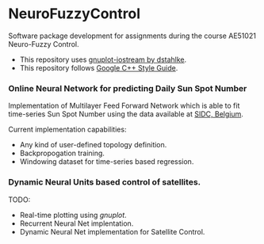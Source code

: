 # NeuroFuzzyControl
Software package development for assignments during the course AE51021 Neuro-Fuzzy Control.
- This repository uses [gnuplot-iostream by dstahlke](https://github.com/dstahlke/gnuplot-iostream/wiki).
- This repository follows [Google C++ Style Guide](https://google.github.io/styleguide/cppguide.html).

### Online Neural Network for predicting Daily Sun Spot Number
Implementation of Multilayer Feed Forward Network which is able to fit time-series Sun Spot Number using the data available at [SIDC, Belgium](www.sidc.be/silso/datafiles).

Current implementation capabilities:
- Any kind of user-defined topology definition.
- Backpropogation training.
- Windowing dataset for time-series based regression.

### Dynamic Neural Units based control of satellites.
TODO:
- Real-time plotting using *gnuplot*.
- Recurrent Neural Net implentation.
- Dynamic Neural Net implementation for Satellite Control.
